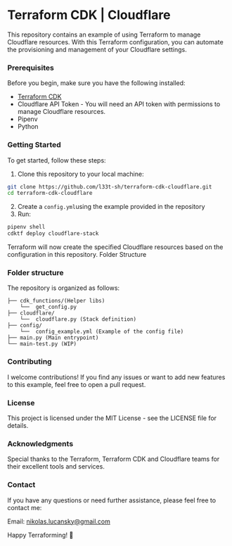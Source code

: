 # Terraform CDK | Cloudflare

This repository contains an example of using Terraform to manage Cloudflare resources. With this Terraform configuration, you can automate the provisioning and management of your Cloudflare settings.

###  Prerequisites
Before you begin, make sure you have the following installed:

- [Terraform CDK](https://developer.hashicorp.com/terraform/cdktf) 
- Cloudflare API Token - You will need an API token with permissions to manage Cloudflare resources.
- Pipenv
- Python

### Getting Started
To get started, follow these steps:

1. Clone this repository to your local machine:
```bash
git clone https://github.com/l33t-sh/terraform-cdk-cloudflare.git
cd terraform-cdk-cloudflare
```

2. Create a `config.yml`using the example provided in the repository
3. Run:
```bash
pipenv shell
cdktf deploy cloudflare-stack
```

Terraform will now create the specified Cloudflare resources based on the configuration in this repository.
Folder Structure

### Folder structure 
The repository is organized as follows:

```
├── cdk_functions/(Helper libs)
    └──  get_config.py 
├── cloudflare/
    └──  cloudflare.py (Stack definition)
├── config/
    └──  config_example.yml (Example of the config file)
├── main.py (Main entrypoint)
└── main-test.py (WIP)
```

### Contributing
I welcome contributions! If you find any issues or want to add new features to this example, feel free to open a pull request.

### License
This project is licensed under the MIT License - see the LICENSE file for details.

### Acknowledgments
Special thanks to the Terraform, Terraform CDK and Cloudflare teams for their excellent tools and services.

### Contact
If you have any questions or need further assistance, please feel free to contact me:

Email: nikolas.lucansky@gmail.com

Happy Terraforming! :rocket:
